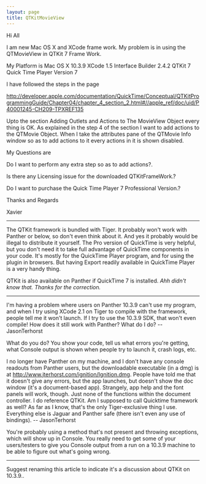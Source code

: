 ```yaml
---
layout: page
title: QTKitMovieView
---
```




Hi All

I am new Mac OS X and XCode frame work. My problem is in using the QTMovieView in QTKit 7 Frame Work.

My Platform is
Mac OS X 10.3.9
XCode 1.5
Interface Builder 2.4.2
QTKit 7
Quick Time Player Version 7

I have followed the steps in the page 

    
http://developer.apple.com/documentation/QuickTime/Conceptual/QTKitProgrammingGuide/Chapter04/chapter_4_section_2.html#//apple_ref/doc/uid/P40001245-CH209-TPXREF135 

Upto the section Adding Outlets and Actions to The MovieView Object
every thing is OK. As explained in the step 4 of the section I want to
add actions to the QTMovie Object. When I take the attributes pane of
the QTMovie Info window so as to add actions to it every actions in it
is shown disabled. 

My Questions are 

Do I want to perform any extra step so as to add actions?. 

Is there any Licensing issue for the downloaded QTKitFrameWork.? 

Do I want to purchase the Quick Time Player 7 Professional Version.? 

Thanks and Regards 

Xavier 

----

The QTKit framework is bundled with Tiger. It probably won't work with Panther or below, so don't even think about it. And yes it probably would be illegal to distribute it yourself. The Pro version of QuickTime is very helpful, but you don't need it to take full advantage of QuickTime components in your code. It's mostly for the QuickTime Player program, and for using the plugin in browsers. But having Export readily available in QuickTime Player is a very handy thing.

QTKit is also available on Panther if QuickTime 7 is installed. *Ahh didn't know that. Thanks for the correction.*

----

I'm having a problem where users on Panther 10.3.9 can't use my program, and when I try using XCode 2.1 on Tiger to compile with the framework, people tell me it won't launch. If I try to use the 10.3.9 SDK, that won't even compile! How does it still work with Panther? What do I do? -- JasonTerhorst

What do you do? You show your code, tell us what errors you're getting, what Console output is shown when people try to launch it, crash logs, etc.

I no longer have Panther on my machine, and I don't have any console readouts from Panther users, but the downloadable executable (in a dmg) is at http://www.jterhorst.com/ignition/Ignition.dmg. People have told me that it doesn't give any errors, but the app launches, but doesn't show the doc window (it's a document-based app). Strangely, app help and the font panels will work, though. Just none of the functions within the document controller. I do reference QTKit. Am I supposed to call Quicktime framework as well? As far as I know, that's the only Tiger-exclusive thing I use. Everything else is Jaguar and Panther safe (there isn't even any use of bindings). -- JasonTerhorst

You're probably using a method that's not present and throwing exceptions, which will show up in Console. You really need to get some of your users/testers to give you Console output from a run on a 10.3.9 machine to be able to figure out what's going wrong.

----
Suggest renaming this article to indicate it's a discussion about QTKit on 10.3.9..


